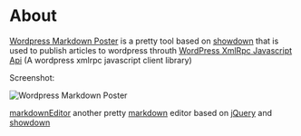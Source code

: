 About
====
    
[Wordpress Markdown Poster][wordpress-markdown-poster] is a pretty tool based on [showdown][showdown] that is used to 
publish articles to wordpress throuth [WordPress XmlRpc Javascript Api][wordpress-xmlrpc-javascript-api]
(A wordpress xmlrpc javascript client library)

Screenshot:

![Wordpress Markdown Poster][screenshot]

[screenshot]: https://raw.github.com/developerworks/wordpress-markdown-poster/master/screenshot.png
[wordpress-xmlrpc-javascript-api]: https://github.com/developerworks/wordpress-xmlrpc-javascript-api
[showdown]: https://github.com/coreyti/showdown
[wordpress-markdown-poster]: https://github.com/developerworks/wordpress-markdown-poster
[markdowneditor]: https://github.com/icoloma/markdownEditor
[jquery]: http://www.jquery.com
[markdown]: http://daringfireball.net/projects/markdown/

[markdownEditor][markdowneditor] another pretty [markdown][markdown] editor based on [jQuery][jquery] and [showdown][showdown]